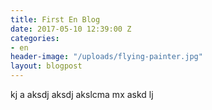 ```yaml
---
title: First En Blog
date: 2017-05-10 12:39:00 Z
categories:
- en
header-image: "/uploads/flying-painter.jpg"
layout: blogpost
---
```


kj a aksdj  aksdj akslcma mx askd lj